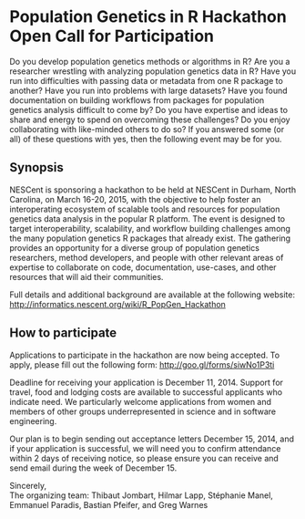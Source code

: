 # Population Genetics in R Hackathon <br/> Open Call for Participation

Do you develop population genetics methods or algorithms in R? Are you
a researcher wrestling with analyzing population genetics data in R?
Have you run into difficulties with passing data or metadata from one
R package to another? Have you run into problems with large datasets?
Have you found documentation on building workflows from packages for
population genetics analysis difficult to come by? Do you have
expertise and ideas to share and energy to spend on overcoming these
challenges? Do you enjoy collaborating with like-minded others to do
so? If you answered some (or all) of these questions with yes, then
the following event may be for you.

## Synopsis 

NESCent is sponsoring a hackathon to be held at NESCent in Durham,
North Carolina, on March 16-20, 2015, with the objective to help
foster an interoperating ecosystem of scalable tools and resources for
population genetics data analysis in the popular R platform. The event
is designed to target interoperability, scalability, and workflow
building challenges among the many population genetics R packages that
already exist. The gathering provides an opportunity for a diverse
group of population genetics researchers, method developers, and
people with other relevant areas of expertise to collaborate on code,
documentation, use-cases, and other resources that will aid their
communities.

Full details and additional background are available at the following
website: http://informatics.nescent.org/wiki/R_PopGen_Hackathon

## How to participate 

Applications to participate in the hackathon are now being accepted.
To apply, please fill out the following form:
http://goo.gl/forms/siwNo1P3ti

Deadline for receiving your application is December 11, 2014. Support
for travel, food and lodging costs are available to successful
applicants who indicate need. We particularly welcome applications
from women and members of other groups underrepresented in science and
in software engineering.

Our plan is to begin sending out acceptance letters December 15, 2014,
and if your application is successful, we will need you to confirm
attendance within 2 days of receiving notice, so please ensure you can
receive and send email during the week of December 15.

Sincerely,<br/>
The organizing team: Thibaut Jombart, Hilmar Lapp, Stéphanie Manel, Emmanuel Paradis, Bastian Pfeifer, and Greg Warnes
